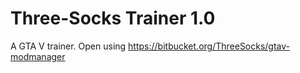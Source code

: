 # Three-Socks Trainer 1.0 #

A GTA V trainer. Open using https://bitbucket.org/ThreeSocks/gtav-modmanager